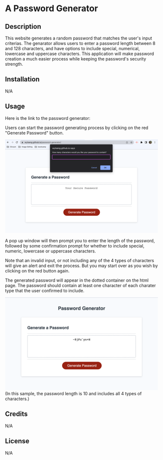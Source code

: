 # A Password Generator

## Description

This website generates a random password that matches the user's input criterias. The genarator allows users to enter a password length between 8 and 128 characters, and have options to include special, numerical, lowercase and uppercase characters. 
This application will make password creation a much easier process while keeping the password's security strength. 

## Installation

N/A

## Usage

Here is the link to the password generator: 

Users can start the password generating process by clicking on the red "Generate Password" button.

![the website with a pop-up prompt for length of password](images/screenshot1.png)

A pop up window will then prompt you to enter the length of the password, followed by some confirmation prompt for whether to include special, numeric, lowercase or uppercase characters. 

Note that an invalid input, or not including any of the 4 types of characters will give an alert and exit the process. But you may start over as you wish by clicking on the red button again. 

The generated password will appear in the dotted container on the html page. The password should contain at least one character of each charater type that the user confirmed to include. 

![page display the generated password](images/screenshot2.png)
(In this sample, the password length is 10 and includes all 4 types of characters.)

## Credits

N/A

## License

N/A